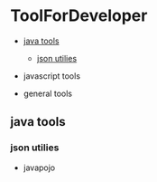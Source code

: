 # ToolForDeveloper


- [java tools](#java_tools)
    * [json utilies](#json_utilies)
        

- javascript tools

- general tools


## java tools
### json utilies

- javapojo
